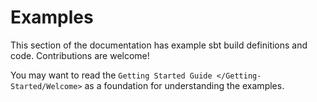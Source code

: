 Examples
========

This section of the documentation has example sbt build definitions and
code. Contributions are welcome!

You may want to read the
`Getting Started Guide </Getting-Started/Welcome>` as a foundation for
understanding the examples.
